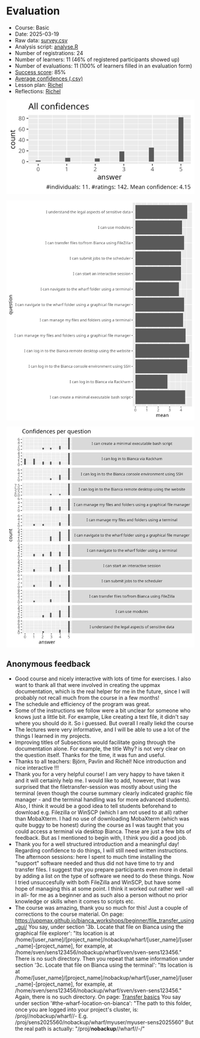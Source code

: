 # Evaluation

- Course: Basic
- Date: 2025-03-19
- Raw data: [survey.csv](survey.csv)
- Analysis script: [analyse.R](analyse.R)
- Number of registrations: 24
- Number of learners: 11 (46% of registered participants showed up)
- Number of evaluations: 11 (100% of learners filled in an evaluation form)
- [Success score](success_score.txt): 85%
- [Average confidences (.csv)](average_confidences.csv)
- Lesson plan: [Richel](../../lesson_plans/20250319/20250319_richel.md)
- Reflections: [Richel](../../reflections/20250319/20250319_richel.md)

![All confidences](all_confidences.png)

![Average confidences per question](average_confidences_per_question.png)

![Confidences per question](confidences_per_question.png)

## Anonymous feedback

- Good course and nicely interactive with lots of time for exercises.
  I also want to thank all that were involved in
  creating the uppmax documentation,
  which is the real helper for me in the future,
  since I will probably not recall much from the course in a few months!
- The schedule and efficiency of the program was great.
- Some of the instructions we follow were a bit unclear
  for someone who knows just a little bit.
  For example, Like creating a text file, it didn't say where you should do it.
  So i guessed. But overall I really liekd the course
- The lectures were very informative,
  and I will be able to use a lot of the things I learned in my projects.
- Improving titles of Subsections would facilitate going through the
  documentation alone.
  For example, the title Why? is not very clear on the question itself.
  Thanks for the time, it was fun and useful.
- Thanks to all teachers: Björn, Pavlin and Richèl!
  Nice introduction and nice interactive !!!
- Thank you for a very helpful course!
  I am very happy to have taken it and it will certainly help me.
  I would like to add, however, that I was surprised that the
  filetransfer-session was mostly about using the terminal
  (even though the course summary clearly indicated graphic file
  manager - and the terminal handling was for more advanced students).
  Also, I think it would be a good idea to tell students beforehand
  to download e.g. Filezilla or WinSCP (which I am not used to at all)
  rather than MobaXterm.
  I had no use of downloading MobaXterm (which was quite buggy to be honest)
  during the course as I was taught that you could access a terminal
  via desktop Bianca.
  These are just a few bits of feedback.
  But as I mentioned to begin with, I think you did a good job.
- Thank you for a well structured introduction and a meaningful day!
  Regarding confidence to do things, I will still need written instructions.
  The afternoon sessions: here I spent to much time installing the "support"
  software needed and thus did not have time to try and transfer files.
  I suggest that you prepare participants even more in detail
  by adding a list on the type of software we need to do these things.
  Now I tried unsuccesfully with both FileZilla and WinSCP,
  but have some hope of managing this at some point.
  I think it worked out rather well -all in all- for me as a beginner
  and as such also a person without no prior knowledge
  or skills when it comes to scripts etc.
- The course was amazing, thank you so much for this!
  Just a couple of corrections to the course material.
  On page:
  https://uppmax.github.io/bianca_workshops/beginner/file_transfer_using_gui/
  You say, under section '3b. Locate that file on Bianca using the graphical
  file explorer': "Its location is at
  /home/[user_name]/[project_name]/nobackup/wharf/[user_name]/[user_name]-[project_name],
  for example, at /home/sven/sens123456/nobackup/wharf/sven/sven-sens123456."
  There is no such directory.
  Then you repeat that same information under section
  '3c. Locate that file on Bianca using the terminal':
  "Its location is at
  /home/[user_name]/[project_name]/nobackup/wharf/[user_name]/[user_name]-[project_name],
  for example, at /home/sven/sens123456/nobackup/wharf/sven/sven-sens123456."
  Again, there is no such directory.
  On page: [Transfer basics](../../extra/transfer_basics.md)
  You say under section '#the-wharf-location-on-bianca':
  "The path to this folder, once you are logged into your project's cluster, is:
  /proj/<projid>/nobackup/wharf/<username>/<username>-<projid>
  E.g. /proj/sens2025560/nobackup/wharf/myuser/myuser-sens2025560"
  But the real path is actually:
  "/proj/**nobackup**/<projid>/wharf/<username>/<username>-<projid>/"
